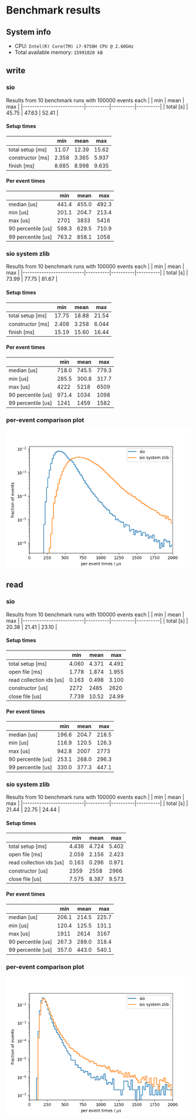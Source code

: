 # Benchmark results
## System info
- CPU: `Intel(R) Core(TM) i7-9750H CPU @ 2.60GHz`
- Total available memory: `15991820 kB`

## write

### sio
Results from 10 benchmark runs with 100000 events each
|                          |   min    |   mean   |   max    |
|--------------------------|----------|----------|----------|
| total [s]                |    45.75 |    47.63 |    52.41 |
#### Setup times
|                          |   min    |   mean   |   max    |
|--------------------------|----------|----------|----------|
| total setup [ms]         |    11.07 |    12.39 |    15.62 |
| constructor [ms]         |    2.358 |    3.365 |    5.937 |
| finish [ms]              |    8.685 |    8.998 |    9.635 |
#### Per event times
|                          |   min    |   mean   |   max    |
|--------------------------|----------|----------|----------|
| median [us]              |    441.4 |    455.0 |    492.3 |
| min [us]                 |    201.1 |    204.7 |    213.4 |
| max [us]                 |     2701 |     3833 |     5416 |
| 90 percentile [us]       |    598.3 |    629.5 |    710.9 |
| 99 percentile [us]       |    763.2 |    858.1 |     1058 |

### sio system zlib
Results from 10 benchmark runs with 100000 events each
|                          |   min    |   mean   |   max    |
|--------------------------|----------|----------|----------|
| total [s]                |    73.99 |    77.75 |    81.67 |
#### Setup times
|                          |   min    |   mean   |   max    |
|--------------------------|----------|----------|----------|
| total setup [ms]         |    17.75 |    18.88 |    21.54 |
| constructor [ms]         |    2.408 |    3.258 |    6.044 |
| finish [ms]              |    15.19 |    15.60 |    16.44 |
#### Per event times
|                          |   min    |   mean   |   max    |
|--------------------------|----------|----------|----------|
| median [us]              |    718.0 |    745.5 |    779.3 |
| min [us]                 |    285.5 |    300.8 |    317.7 |
| max [us]                 |     4222 |     5218 |     6509 |
| 90 percentile [us]       |    971.4 |     1034 |     1098 |
| 99 percentile [us]       |     1241 |     1459 |     1582 |

### per-event comparison plot

![per event distribution for write](per_event_write.png)

## read

### sio
Results from 10 benchmark runs with 100000 events each
|                          |   min    |   mean   |   max    |
|--------------------------|----------|----------|----------|
| total [s]                |    20.38 |    21.41 |    23.10 |
#### Setup times
|                          |   min    |   mean   |   max    |
|--------------------------|----------|----------|----------|
| total setup [ms]         |    4.060 |    4.371 |    4.491 |
| open file [ms]           |    1.778 |    1.874 |    1.955 |
| read collection ids [us] |    0.163 |    0.498 |    3.100 |
| constructor [us]         |     2272 |     2485 |     2620 |
| close file [us]          |    7.739 |    10.52 |    24.99 |
#### Per event times
|                          |   min    |   mean   |   max    |
|--------------------------|----------|----------|----------|
| median [us]              |    196.6 |    204.7 |    218.5 |
| min [us]                 |    116.9 |    120.5 |    126.3 |
| max [us]                 |    942.8 |     2007 |     2773 |
| 90 percentile [us]       |    253.1 |    268.0 |    296.3 |
| 99 percentile [us]       |    330.0 |    377.3 |    447.1 |

### sio system zlib
Results from 10 benchmark runs with 100000 events each
|                          |   min    |   mean   |   max    |
|--------------------------|----------|----------|----------|
| total [s]                |    21.44 |    22.75 |    24.44 |
#### Setup times
|                          |   min    |   mean   |   max    |
|--------------------------|----------|----------|----------|
| total setup [ms]         |    4.436 |    4.724 |    5.402 |
| open file [ms]           |    2.059 |    2.156 |    2.423 |
| read collection ids [us] |    0.163 |    0.296 |    0.971 |
| constructor [us]         |     2359 |     2558 |     2966 |
| close file [us]          |    7.575 |    8.387 |    9.573 |
#### Per event times
|                          |   min    |   mean   |   max    |
|--------------------------|----------|----------|----------|
| median [us]              |    206.1 |    214.5 |    225.7 |
| min [us]                 |    120.4 |    125.5 |    131.1 |
| max [us]                 |     1911 |     2614 |     3167 |
| 90 percentile [us]       |    267.3 |    289.0 |    318.4 |
| 99 percentile [us]       |    357.0 |    443.0 |    540.1 |

### per-event comparison plot

![per event distribution for read](per_event_read.png)
